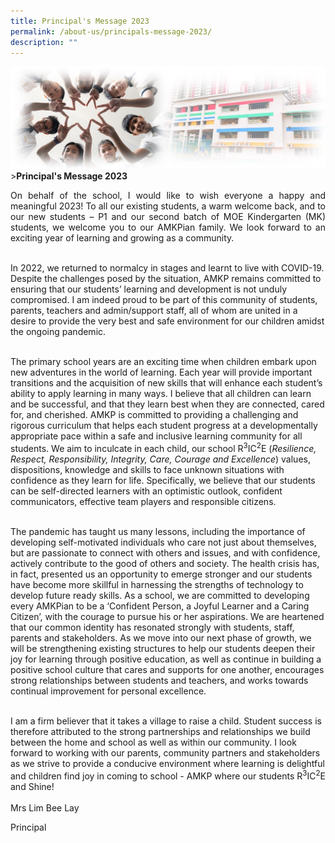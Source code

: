 ```yaml
---
title: Principal's Message 2023
permalink: /about-us/principals-message-2023/
description: ""
---
```

![Sub-banner](/images/sub%20banner.jpg)
&gt;**Principal's Message 2023**

<p align="justify">On behalf of the school, I would like to wish everyone a happy and meaningful 2023! To all our existing students, a warm welcome back, and to our new students – P1 and our second batch of MOE Kindergarten (MK) students, we welcome you to our AMKPian family. We look forward to an exciting year of learning and growing as a community. <br><br>

In 2022, we returned to normalcy in stages and learnt to live with COVID-19. Despite the challenges posed by the situation, AMKP remains committed to ensuring that our students’ learning and development is not unduly compromised. I am indeed proud to be part of this community of students, parents, teachers and admin/support staff, all of whom are united in a desire to provide the very best and safe environment for our children amidst the ongoing pandemic. <br><br>

The primary school years are an exciting time when children embark upon new adventures in the world of learning.  Each year will provide important transitions and the acquisition of new skills that will enhance each student’s ability to apply learning in many ways.  I believe that all children can learn and be successful, and that they learn best when they are connected, cared for, and cherished. AMKP is committed to providing a challenging and rigorous curriculum that helps each student progress at a developmentally appropriate pace within a safe and inclusive learning community for all students.  We aim to inculcate in each child, our school R<sup>3</sup>IC<sup>2</sup>E (<i>Resilience, Respect, Responsibility, Integrity, Care, Courage and Excellence</i>) values, dispositions, knowledge and skills to face unknown situations with confidence as they learn for life. Specifically, we believe that our students can be self-directed learners with an optimistic outlook, confident communicators, effective team players and responsible citizens.<br><br>

The pandemic has taught us many lessons, including the importance of developing self-motivated individuals who care not just about themselves, but are passionate to connect with others and issues, and with confidence, actively contribute to the good of others and society. The health crisis has, in fact, presented us an opportunity to emerge stronger and our students have become more skillful in harnessing the strengths of technology to develop future ready skills. As a school, we are committed to developing every AMKPian to be a ‘Confident Person, a Joyful Learner and a Caring Citizen’, with the courage to pursue his or her aspirations. We are heartened that our common identity has resonated strongly with students, staff, parents and stakeholders. As we move into our next phase of growth, we will be strengthening existing structures to help our students deepen their joy for learning through positive education, as well as continue in building a positive school culture that cares and supports for one another, encourages strong relationships between students and teachers, and works towards continual improvement for personal excellence.  <br><br>

I am a firm believer that it takes a village to raise a child. Student success is therefore attributed to the strong partnerships and relationships we build between the home and school as well as within our community. I look forward to working with our parents, community partners and stakeholders as we strive to provide a conducive environment where learning is delightful and children find joy in coming to school - AMKP where our students R<sup>3</sup>IC<sup>2</sup>E and Shine!
<br><br>
Mrs Lim Bee Lay<br>


Principal
</p>